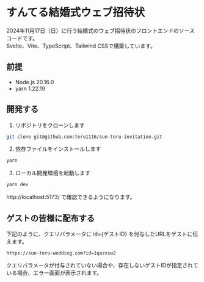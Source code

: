 # すんてる結婚式ウェブ招待状
2024年11月17日（日）に行う結婚式のウェブ招待状のフロントエンドのソースコードです。  
Svelte、Vite、TypeScript、Tailwind CSSで構築しています。

## 前提
- Node.js 20.16.0
- yarn 1.22.19

## 開発する

1. リポジトリをクローンします

```bash
git clone git@github.com:teru1116/sun-teru-invitation.git
```

2. 依存ファイルをインストールします

```bash
yarn
```

3. ローカル開発環境を起動します

```bash
yarn dev
```
http://localhost:5173/ で確認できるようになります。


## ゲストの皆様に配布する
下記のように、クエリパラメータに id={ゲストID} を付与したURLをゲストに伝えます。
```
https://sun-teru-wedding.com?id=1qazxsw2
```

クエリパラメータが付与されていない場合や、存在しないゲストIDが指定されている場合、エラー画面が表示されます。